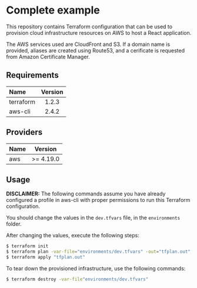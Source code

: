 # Complete example

This repository contains Terraform configuration that can be used to provision
cloud infrastructure resources on AWS to host a React application.

The AWS services used are CloudFront and S3. If a domain name is provided,
aliases are created using Route53, and a cerificate is requested from Amazon
Certificate Manager.

## Requirements

| Name      | Version |
|:----------|:-------:|
| terraform | 1.2.3   |
| aws-cli   | 2.4.2   |

## Providers

| Name | Version   |
|:-----|:---------:|
| aws  | >= 4.19.0 |


## Usage

**DISCLAIMER:** The following commands assume you have already configured a
profile in aws-cli with proper permissions to run this Terraform configuration.

You should change the values in the `dev.tfvars` file, in the `environments`
folder.

After changing the values, execute the following steps:

```sh
$ terraform init
$ terraform plan -var-file="environments/dev.tfvars" -out="tfplan.out"
$ terraform apply "tfplan.out"
```

To tear down the provisioned infrastructure, use the following commands:

```sh
$ terraform destroy -var-file"environments/dev.tfvars"
```
